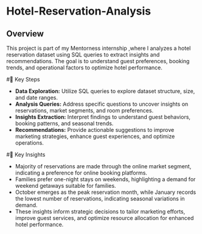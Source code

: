 # Hotel-Reservation-Analysis
## Overview
This project is part of my Mentorness internship ,where  I analyzes a hotel reservation dataset using SQL queries to extract insights and recommendations. The goal is to understand guest preferences, booking trends, and operational factors to optimize hotel performance.

#📌 Key Steps
- **Data Exploration:** Utilize SQL queries to explore dataset structure, size, and date ranges.
- **Analysis Queries:** Address specific questions to uncover insights on reservations, market segments, and room preferences.
- **Insights Extraction:** Interpret findings to understand guest behaviors, booking patterns, and seasonal trends.
- **Recommendations:** Provide actionable suggestions to improve marketing strategies, enhance guest experiences, and optimize operations.

#📌 Key Insights
- Majority of reservations are made through the online market segment, indicating a preference for online booking platforms.
- Families prefer one-night stays on weekends, highlighting a demand for weekend getaways suitable for families.
- October emerges as the peak reservation month, while January records the lowest number of reservations, indicating seasonal variations in demand.
- These insights inform strategic decisions to tailor marketing efforts, improve guest services, and optimize resource allocation for enhanced hotel performance.
